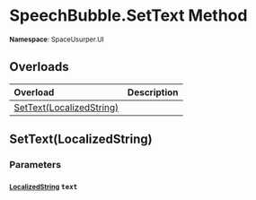 # SpeechBubble.SetText Method

<small>**Namespace**: SpaceUsurper.UI</small>

## Overloads

<div markdown="1" class="member-table">

| Overload | Description |
| :------- | ----------- |
| [SetText(LocalizedString)](#LocalizedString_) |  | 

</div>

## SetText(LocalizedString)
### Parameters
#### <small>[LocalizedString](../../SpaceUsurper/LocalizedString.md)</small> `text`


